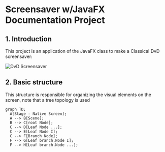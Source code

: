 # Screensaver w/JavaFX Documentation Project

## 1. Introduction 
  This project is an application of the JavaFX class to make a Classical DvD screensaver:
  
  ![DvD Screensaver](https://github.com/KauanIzidoro/Screensaver_k/blob/main/dvd.gif)
  
## 2. Basic structure
  This structure is responsible for organizing the visual elements on the screen, note that a tree topology is used

  ```mermaid
graph TD;
    A[Stage - Native Screen];
    A --> B[Scene];
    B --> C[root Node];
    C --> D[Leaf Node ...];
    C --> E[Leaf Node I];
    C --> F[Branch Node];
    F --> G[Leaf branch.Node I];
    F --> H[Leaf branch.Node ...];
   

  
  
  
  


